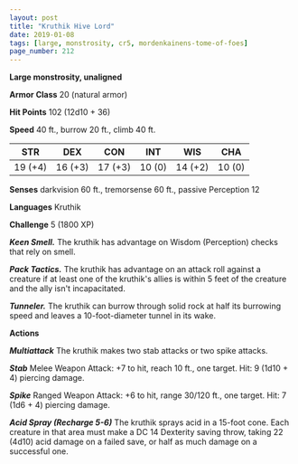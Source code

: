 ```yaml
---
layout: post
title: "Kruthik Hive Lord"
date: 2019-01-08
tags: [large, monstrosity, cr5, mordenkainens-tome-of-foes]
page_number: 212
---
```


**Large monstrosity, unaligned**

**Armor Class** 20 (natural armor)

**Hit Points** 102  (12d10 + 36)

**Speed** 40 ft., burrow 20 ft., climb 40 ft.

|   STR   |   DEX   |   CON   |   INT   |   WIS   |   CHA   |
|:-------:|:-------:|:-------:|:-------:|:-------:|:-------:|
| 19 (+4) | 16 (+3) | 17 (+3) | 10 (0) | 14 (+2) | 10 (0) |

**Senses** darkvision 60 ft., tremorsense 60 ft., passive Perception 12

**Languages** Kruthik

**Challenge** 5 (1800 XP)

***Keen Smell.*** The kruthik has advantage on Wisdom (Perception) checks that rely on smell.

***Pack Tactics.*** The kruthik has advantage on an attack roll against a creature if at least one of the kruthik's allies is within 5 feet of the creature and the ally isn't incapacitated.

***Tunneler.*** The kruthik can burrow through solid rock at half its burrowing speed and leaves a 10-foot-diameter tunnel in its wake.

**Actions**

***Multiattack*** The kruthik makes two stab attacks or two spike attacks.

***Stab*** Melee Weapon Attack: +7 to hit, reach 10 ft., one target. Hit: 9 (1d10 + 4) piercing damage.

***Spike*** Ranged Weapon Attack: +6 to hit, range 30/120 ft., one target. Hit: 7 (1d6 + 4) piercing damage.

***Acid Spray (Recharge 5-6)*** The kruthik sprays acid in a 15-foot cone. Each creature in that area must make a DC 14 Dexterity saving throw, taking 22 (4d10) acid damage on a failed save, or half as much damage on a successful one.